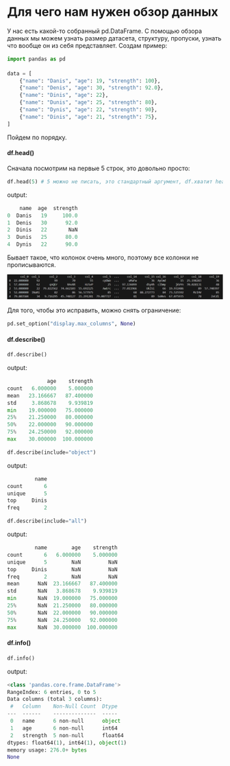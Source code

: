 # Для чего нам нужен обзор данных

У нас есть какой-то собранный pd.DataFrame. С помощью обзора данных мы можем узнать размер датасета, структуру, пропуски, узнать что вообще он из себя представляет. Создам пример:

``` python
import pandas as pd

data = [
    {"name": "Danis", "age": 19, "strength": 100},
    {"name": "Denis", "age": 30, "strength": 92.0},
    {"name": "Dinis", "age": 22},
    {"name": "Dunis", "age": 25, "strength": 80},
    {"name": "Dynis", "age": 22, "strength": 90},
    {"name": "Dinis", "age": 21, "strength": 75},
]
```

Пойдем по порядку.

#### df.head()

Сначала посмотрим на первые 5 строк, это довольно просто:

``` python
df.head(5) # 5 можно не писать, это стандартный аргумент, df.хватит head()
```
output:
``` python
    name  age  strength
0  Danis   19     100.0
1  Denis   30      92.0
2  Dinis   22       NaN
3  Dunis   25      80.0
4  Dynis   22      90.0
```

Бывает такое, что колонок очень много, поэтому все колонки не прописываются.

![Много колонок](https://raw.githubusercontent.com/DanisSharafiev/MLCourse/refs/heads/main/Images/1.png)

Для того, чтобы это исправить, можно снять ограничение:

``` python
pd.set_option("display.max_columns", None)
```

#### df.describe()

``` python
df.describe()
```
output:
``` python
             age    strength
count   6.000000    5.000000
mean   23.166667   87.400000
std     3.868678    9.939819
min    19.000000   75.000000
25%    21.250000   80.000000
50%    22.000000   90.000000
75%    24.250000   92.000000
max    30.000000  100.000000
```

``` python
df.describe(include="object")
```
output:
``` python
         name
count       6
unique      5
top     Dinis
freq        2
```

``` python
df.describe(include="all")
```
output:
``` python
         name        age    strength
count       6   6.000000    5.000000
unique      5        NaN         NaN
top     Dinis        NaN         NaN
freq        2        NaN         NaN
mean      NaN  23.166667   87.400000
std       NaN   3.868678    9.939819
min       NaN  19.000000   75.000000
25%       NaN  21.250000   80.000000
50%       NaN  22.000000   90.000000
75%       NaN  24.250000   92.000000
max       NaN  30.000000  100.000000
```

#### df.info()

``` python
df.info()
```
output:
``` python
<class 'pandas.core.frame.DataFrame'>
RangeIndex: 6 entries, 0 to 5
Data columns (total 3 columns):
 #   Column    Non-Null Count  Dtype
---  ------    --------------  -----
 0   name      6 non-null      object
 1   age       6 non-null      int64
 2   strength  5 non-null      float64
dtypes: float64(1), int64(1), object(1)
memory usage: 276.0+ bytes
None
```
